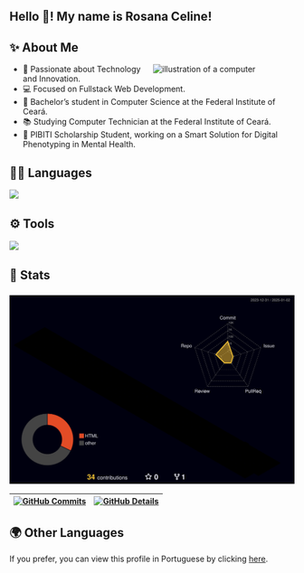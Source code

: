 <h2 align="left">Hello 👋! My name is Rosana Celine!</h2>

###

<h2 align="left">✨ About Me</h2>

<img src="https://raw.githubusercontent.com/MicaelliMedeiros/micaellimedeiros/master/image/computer-illustration.png" alt="illustration of a computer" min-width="250px" max-width="250px" width="250px" align="right">

<ul>
  <li>💜 Passionate about Technology and Innovation.</li>
  <li>💻 Focused on Fullstack Web Development.</li>
  <li>🤖 Bachelor’s student in Computer Science at the Federal Institute of Ceará.</li>
  <li>📚 Studying Computer Technician at the Federal Institute of Ceará.</li>
  <li>🧠 PIBITI Scholarship Student, working on a Smart Solution for Digital Phenotyping in Mental Health.</li>
</ul>

###

<h2 align="left">👨‍💻 Languages</h2>

<div align="left">
    <a href="https://skillicons.dev">
      <img src="https://skillicons.dev/icons?i=css,html,javascript,java,python,c" />
    </a>
    <br />
</div>

###

<h2 align="left">⚙️ Tools</h2>

<div align="left">
    <a href="https://skillicons.dev">
      <img src="https://skillicons.dev/icons?i=git,github,vscode,eclipse" />
    </a>
    <br />
</div>

###

<h2 align="left">🎉 Stats</h2>

###

  ![Status](./profile-3d-contrib/profile-night-rainbow.svg)
  

  
 | [![GitHub Commits](http://github-profile-summary-cards.vercel.app/api/cards/productive-time?username=RosanaCeline&theme=radical&utcOffset=-3)](https://github.com/vn7n24fzkq/github-profile-summary-cards) | [![GitHub Details](http://github-profile-summary-cards.vercel.app/api/cards/profile-details?username=RosanaCeline&theme=radical)](https://github.com/vn7n24fzkq/github-profile-summary-cards) |  
 | ----------- | ----------- |

###

<h2 align="left">🌍 Other Languages</h2>

<p>If you prefer, you can view this profile in Portuguese by clicking <a href="./README-ptbr.md">here</a>.</p>
